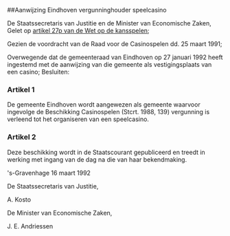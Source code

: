 <meta http-equiv='Content-Type' content='text/html; charset=utf-8' />

##Aanwijzing Eindhoven vergunninghouder speelcasino

De Staatssecretaris van Justitie en de Minister van Economische Zaken,  
Gelet op [artikel 27p van de Wet op de kansspelen](../../../../../../wet/wet/op/de/kansspelen/BWBR0002469/README.md);

Gezien de voordracht van de Raad voor de Casinospelen dd. 25 maart 1991;

Overwegende dat de gemeenteraad van Eindhoven op 27 januari 1992 heeft ingestemd met de aanwijzing van die gemeente als vestigingsplaats van een casino;
Besluiten:    

### Artikel  1  

De gemeente Eindhoven wordt aangewezen als gemeente waarvoor ingevolge de Beschikking Casinospelen (Stcrt. 1988, 139) vergunning is verleend tot het organiseren van een speelcasino.  

### Artikel  2  

Deze beschikking wordt in de Staatscourant gepubliceerd en treedt in werking met ingang van de dag na die van haar bekendmaking.  

's-Gravenhage 
16 maart 1992    

De 
Staatssecretaris van Justitie, 

A. Kosto   

De 
Minister van Economische Zaken, 

J. E. Andriessen      
